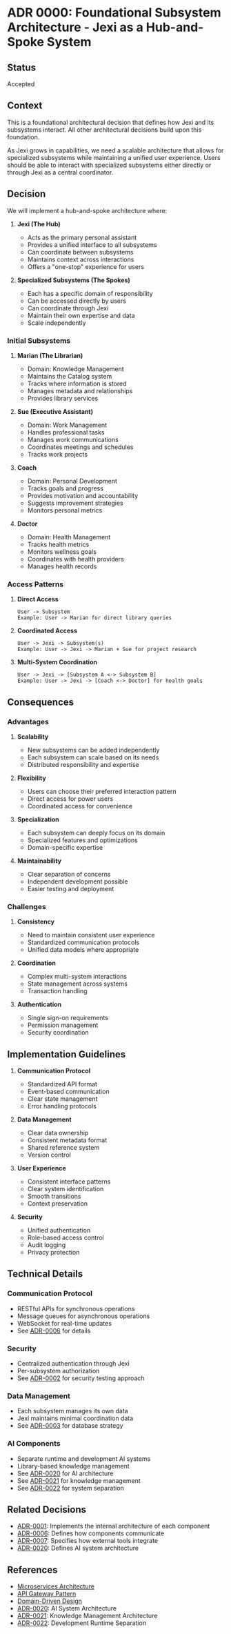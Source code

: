 # ADR 0000: Foundational Subsystem Architecture - Jexi as a Hub-and-Spoke System

## Status
Accepted

## Context
This is a foundational architectural decision that defines how Jexi and its subsystems interact. All other architectural decisions build upon this foundation.

As Jexi grows in capabilities, we need a scalable architecture that allows for specialized subsystems while maintaining a unified user experience. Users should be able to interact with specialized subsystems either directly or through Jexi as a central coordinator.

## Decision
We will implement a hub-and-spoke architecture where:

1. **Jexi (The Hub)**
   - Acts as the primary personal assistant
   - Provides a unified interface to all subsystems
   - Can coordinate between subsystems
   - Maintains context across interactions
   - Offers a "one-stop" experience for users

2. **Specialized Subsystems (The Spokes)**
   - Each has a specific domain of responsibility
   - Can be accessed directly by users
   - Can coordinate through Jexi
   - Maintain their own expertise and data
   - Scale independently

### Initial Subsystems

1. **Marian (The Librarian)**
   - Domain: Knowledge Management
   - Maintains the Catalog system
   - Tracks where information is stored
   - Manages metadata and relationships
   - Provides library services

2. **Sue (Executive Assistant)**
   - Domain: Work Management
   - Handles professional tasks
   - Manages work communications
   - Coordinates meetings and schedules
   - Tracks work projects

3. **Coach**
   - Domain: Personal Development
   - Tracks goals and progress
   - Provides motivation and accountability
   - Suggests improvement strategies
   - Monitors personal metrics

4. **Doctor**
   - Domain: Health Management
   - Tracks health metrics
   - Monitors wellness goals
   - Coordinates with health providers
   - Manages health records

### Access Patterns

1. **Direct Access**
   ```
   User -> Subsystem
   Example: User -> Marian for direct library queries
   ```

2. **Coordinated Access**
   ```
   User -> Jexi -> Subsystem(s)
   Example: User -> Jexi -> Marian + Sue for project research
   ```

3. **Multi-System Coordination**
   ```
   User -> Jexi -> [Subsystem A <-> Subsystem B]
   Example: User -> Jexi -> [Coach <-> Doctor] for health goals
   ```

## Consequences

### Advantages
1. **Scalability**
   - New subsystems can be added independently
   - Each subsystem can scale based on its needs
   - Distributed responsibility and expertise

2. **Flexibility**
   - Users can choose their preferred interaction pattern
   - Direct access for power users
   - Coordinated access for convenience

3. **Specialization**
   - Each subsystem can deeply focus on its domain
   - Specialized features and optimizations
   - Domain-specific expertise

4. **Maintainability**
   - Clear separation of concerns
   - Independent development possible
   - Easier testing and deployment

### Challenges
1. **Consistency**
   - Need to maintain consistent user experience
   - Standardized communication protocols
   - Unified data models where appropriate

2. **Coordination**
   - Complex multi-system interactions
   - State management across systems
   - Transaction handling

3. **Authentication**
   - Single sign-on requirements
   - Permission management
   - Security coordination

## Implementation Guidelines

1. **Communication Protocol**
   - Standardized API format
   - Event-based communication
   - Clear state management
   - Error handling protocols

2. **Data Management**
   - Clear data ownership
   - Consistent metadata format
   - Shared reference system
   - Version control

3. **User Experience**
   - Consistent interface patterns
   - Clear system identification
   - Smooth transitions
   - Context preservation

4. **Security**
   - Unified authentication
   - Role-based access control
   - Audit logging
   - Privacy protection

## Technical Details

### Communication Protocol
- RESTful APIs for synchronous operations
- Message queues for asynchronous operations
- WebSocket for real-time updates
- See [ADR-0006](0006-subsystem-interface-protocol.md) for details

### Security
- Centralized authentication through Jexi
- Per-subsystem authorization
- See [ADR-0002](0002-minimal-security-testing.md) for security testing approach

### Data Management
- Each subsystem manages its own data
- Jexi maintains minimal coordination data
- See [ADR-0003](0003-test-database-strategy.md) for database strategy

### AI Components
- Separate runtime and development AI systems
- Library-based knowledge management
- See [ADR-0020](0020-ai-system-architecture.md) for AI architecture
- See [ADR-0021](0021-knowledge-management-architecture.md) for knowledge management
- See [ADR-0022](0022-development-runtime-separation.md) for system separation

## Related Decisions
- [ADR-0001](0001-layered-architecture.md): Implements the internal architecture of each component
- [ADR-0006](0006-subsystem-interface-protocol.md): Defines how components communicate
- [ADR-0007](0007-external-tool-integration.md): Specifies how external tools integrate
- [ADR-0020](0020-ai-system-architecture.md): Defines AI system architecture

## References
- [Microservices Architecture](https://microservices.io/patterns/microservices.html)
- [API Gateway Pattern](https://microservices.io/patterns/apigateway.html)
- [Domain-Driven Design](https://domainlanguage.com/ddd/)
- [ADR-0020](0020-ai-system-architecture.md): AI System Architecture
- [ADR-0021](0021-knowledge-management-architecture.md): Knowledge Management Architecture
- [ADR-0022](0022-development-runtime-separation.md): Development Runtime Separation
